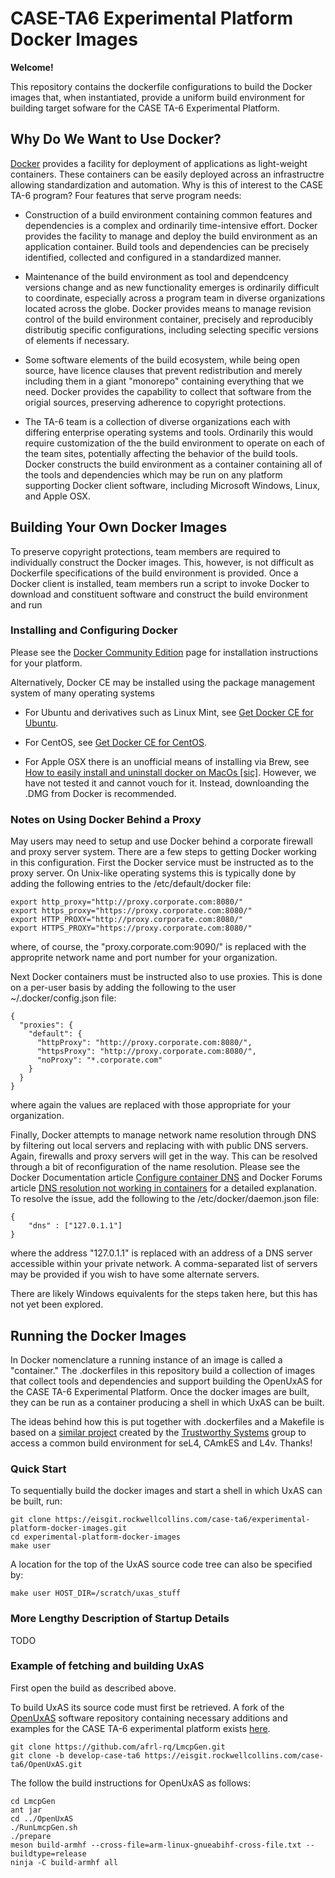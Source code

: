 CASE-TA6 Experimental Platform Docker Images
============================================

**Welcome!**

This repository contains the dockerfile configurations to build the
Docker images that, when instantiated, provide a uniform build
environment for building target sofware for the CASE TA-6 Experimental
Platform.

## Why Do We Want to Use Docker?

[Docker](http://www.docker.com) provides a facility for deployment of
applications as light-weight containers.  These containers can be
easily deployed across an infrastructre allowing standardization and
automation.  Why is this of interest to the CASE TA-6 program?  Four
features that serve program needs:

+ Construction of a build environment containing common features and
dependencies is a complex and ordinarily time-intensive effort.
Docker provides the facility to manage and deploy the build
environment as an application container.  Build tools and dependencies
can be precisely identified, collected and configured in a
standardized manner.

+ Maintenance of the build environment as tool and dependcency
versions change and as new functionality emerges is ordinarily
difficult to coordinate, especially across a program team in diverse
organizations located across the globe.  Docker provides means to
manage revision control of the build environment container, precisely
and reproducibly distributig specific configurations, including
selecting specific versions of elements if necessary.

+ Some software elements of the build ecosystem, while being open
source, have licence clauses that prevent redistribution and merely
including them in a giant "monorepo" containing everything that we
need.  Docker provides the capability to collect that software from
the origial sources, preserving adherence to copyright protections.

+ The TA-6 team is a collection of diverse organizations each with
differing enterprise operating systems and tools.  Ordinarily this
would require customization of the the build environment to operate on
each of the team sites, potentially affecting the behavior of the
build tools.  Docker constructs the build environment as a container
containing all of the tools and dependencies which may be run on any
platform supporting Docker client software, including Microsoft
Windows, Linux, and Apple OSX.

## Building Your Own Docker Images

To preserve copyright protections, team members are required to
individually construct the Docker images.  This, however, is not
difficult as Dockerfile specifications of the build environment is
provided.  Once a Docker client is installed, team members run a
script to invoke Docker to download and constituent software and
construct the build environment and run

### Installing and Configuring Docker

Please see the [Docker Community
Edition](https://www.docker.com/community-edition) page for
installation instructions for your platform.

Alternatively, Docker CE may be installed using the package management
system of many operating systems

+ For Ubuntu and derivatives such as Linux Mint, see [Get Docker CE
for Ubuntu](https://docs.docker.com/install/linux/docker-ce/ubuntu/).

+ For CentOS, see [Get Docker CE for
CentOS](https://docs.docker.com/install/linux/docker-ce/centos/).

+ For Apple OSX there is an unofficial means of installing via Brew,
see [How to easily install and uninstall docker on MacOs
[sic]](https://stackoverflow.com/questions/44346109/how-to-easily-install-and-uninstall-docker-on-macos).
However, we have not tested it and cannot vouch for it.  Instead,
downloanding the .DMG from Docker is recommended.

### Notes on Using Docker Behind a Proxy

May users may need to setup and use Docker behind a corporate firewall
and proxy server system.  There are a few steps to getting Docker
working in this configuration.  First the Docker service must be
instructed as to the proxy server.  On Unix-like operating systems
this is typically done by adding the following entries to the
/etc/default/docker file:

~~~~~
export http_proxy="http://proxy.corporate.com:8080/"
export https_proxy="https://proxy.corporate.com:8080/"
export HTTP_PROXY="http://proxy.corporate.com:8080/"
export HTTPS_PROXY="https://proxy.corporate.com:8080/"
~~~~~

where, of course, the "proxy.corporate.com:9090/" is replaced with the
approprite network name and port number for your organization.

Next Docker containers must be instructed also to use proxies.  This
is done on a per-user basis by adding the following to the user
~/.docker/config.json file:

~~~~~
{
  "proxies": {
    "default": {
      "httpProxy": "http://proxy.corporate.com:8080/",
      "httpsProxy": "http://proxy.corporate.com:8080/",
      "noProxy": "*.corporate.com"
    }
  }
}
~~~~~

where again the values are replaced with those appropriate for your
organization.

Finally, Docker attempts to manage network name resolution through DNS
by filtering out local servers and replacing with with public DNS
servers.  Again, firewalls and proxy servers will get in the way.
This can be resolved through a bit of reconfiguration of the name
resolution.  Please see the Docker Documentation article [Configure
container
DNS](https://docs.docker.com/v17.09/engine/userguide/networking/default_network/configure-dns/)
and Docker Forums article [DNS resolution not working in
containers](https://forums.docker.com/t/dns-resolution-not-working-in-containers/36246)
for a detailed explanation.  To resolve the issue, add the following
to the /etc/docker/daemon.json file:

~~~~~
{
	"dns" : ["127.0.1.1"]
}
~~~~~

where the address "127.0.1.1" is replaced with an address of a DNS
server accessible within your private network.  A comma-separated list
of servers may be provided if you wish to have some alternate servers.

There are likely Windows equivalents for the steps taken here, but
this has not yet been explored.

## Running the Docker Images

In Docker nomenclature a running instance of an image is called a
"container."  The .dockerfiles in this repository build a collection of
images that collect tools and dependencies and support building the OpenUxAS
for the CASE TA-6 Experimental Platform.  Once the docker images are built,
they can be run as a container producing a shell in which UxAS can be built.

The ideas behind how this is put together with .dockerfiles and a Makefile is
based on a [similar project](https://github.com/SEL4PROJ/seL4-CAmkES-L4v-dockerfiles)
created by the [Trustworthy Systems](https://ts.data61.csiro.au/projects/TS/)
group to access a common build environment for seL4, CAmkES and L4v.  Thanks!

### Quick Start

To sequentially build the docker images and start a shell in which UxAS
can be built, run:

~~~
git clone https://eisgit.rockwellcollins.com/case-ta6/experimental-platform-docker-images.git
cd experimental-platform-docker-images
make user
~~~

A location for the top of the UxAS source code tree can also be specified by:

~~~
make user HOST_DIR=/scratch/uxas_stuff
~~~

### More Lengthy Description of Startup Details

TODO

### Example of fetching and building UxAS

First open the build as described above.

To build UxAS its source code must first be retrieved.  A fork of the [OpenUxAS](https://github.com/afrl-rq/OpenUxAS) software repository
containing necessary additions and examples for the CASE TA-6 experimental
platform exists [here](https://eisgit.rockwellcollins.com/case-ta6/OpenUxAS).

~~~
git clone https://github.com/afrl-rq/LmcpGen.git
git clone -b develop-case-ta6 https://eisgit.rockwellcollins.com/case-ta6/OpenUxAS.git
~~~

The follow the build instructions for OpenUxAS as follows:

~~~
cd LmcpGen
ant jar
cd ../OpenUxAS
./RunLmcpGen.sh
./prepare
meson build-armhf --cross-file=arm-linux-gnueabihf-cross-file.txt --buildtype=release
ninja -C build-armhf all
~~~

